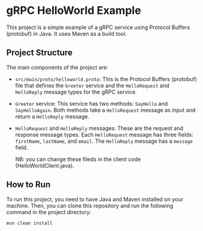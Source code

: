 # gRPC HelloWorld Example

This project is a simple example of a gRPC service using Protocol Buffers (protobuf) in Java. It uses Maven as a build tool.

## Project Structure

The main components of the project are:

- `src/main/proto/helloworld.proto`: This is the Protocol Buffers (protobuf) file that defines the `Greeter` service and the `HelloRequest` and `HelloReply` message types for the gRPC service.

- `Greeter` service: This service has two methods: `SayHello` and `SayHelloAgain`. Both methods take a `HelloRequest` message as input and return a `HelloReply` message.

- `HelloRequest` and `HelloReply` messages: These are the request and response message types. Each `HelloRequest` message has three fields: `firstName`, `lastName`, and `email`. The `HelloReply` message has a `message` field.
  
   NB: you can change these fileds in the client code (HelloWorldClient.java).
  
## How to Run

To run this project, you need to have Java and Maven installed on your machine. Then, you can clone this repository and run the following command in the project directory:

```bash
mvn clean install
